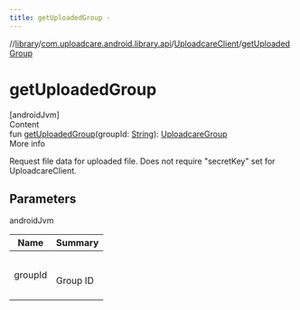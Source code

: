 ```yaml
---
title: getUploadedGroup -
---
```

//[library](../../index.md)/[com.uploadcare.android.library.api](../index.md)/[UploadcareClient](index.md)/[getUploadedGroup](get-uploaded-group.md)



# getUploadedGroup  
[androidJvm]  
Content  
fun [getUploadedGroup](get-uploaded-group.md)(groupId: [String](https://kotlinlang.org/api/latest/jvm/stdlib/kotlin/-string/index.html)): [UploadcareGroup](../-uploadcare-group/index.md)  
More info  


Request file data for uploaded file. Does not require "secretKey" set for UploadcareClient.



## Parameters  
  
androidJvm  
  
|  Name|  Summary| 
|---|---|
| <a name="com.uploadcare.android.library.api/UploadcareClient/getUploadedGroup/#kotlin.String/PointingToDeclaration/"></a>groupId| <a name="com.uploadcare.android.library.api/UploadcareClient/getUploadedGroup/#kotlin.String/PointingToDeclaration/"></a><br><br>Group ID<br><br>
  
  



